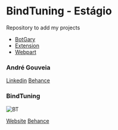 # BindTuning - Estágio 

Repository to add my projects

* [BotGary](https://github.com/andregouveia8/ProjetoFinal-Estagio/tree/master/BotGary)
* [Extension](https://github.com/andregouveia8/ProjetoFinal-Estagio/tree/master/Sharepoint/Extension_BotGary)
* [Webpart](https://github.com/andregouveia8/ProjetoFinal-Estagio/tree/master/Sharepoint/WebPart_BotGary)

### André Gouveia
 
[Linkedin](https://www.linkedin.com/in/afcgouveia/) <space><space>
[Behance](https://www.behance.net/afilipecgo4292)


### BindTuning

![BT](https://p4.zdassets.com/hc/settings_assets/89052/200004317/Ae5WmeUyBNz0FaEKjhDkYA-bt.logo_blue.png)

[Website](http://bindtuning.com/) <space><space>
[Behance](https://www.linkedin.com/company/bindtuning/)
